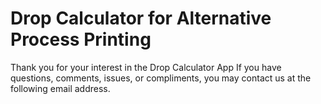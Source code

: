 # Drop Calculator for Alternative Process Printing
Thank you for your interest in the Drop Calculator App
If you have questions, comments, issues, or compliments, you may contact us at the following email address.

